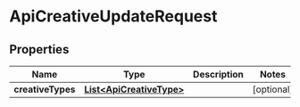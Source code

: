 

# ApiCreativeUpdateRequest


## Properties

Name | Type | Description | Notes
------------ | ------------- | ------------- | -------------
**creativeTypes** | [**List&lt;ApiCreativeType&gt;**](ApiCreativeType.md) |  |  [optional]



